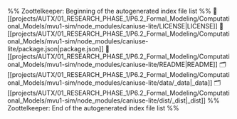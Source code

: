%% Zoottelkeeper: Beginning of the autogenerated index file list  %%
📄 [[projects/AUTX/01_RESEARCH_PHASE_1/P6.2_Formal_Modeling/Computational_Models/mvu1-sim/node_modules/caniuse-lite/LICENSE|LICENSE]]
📄 [[projects/AUTX/01_RESEARCH_PHASE_1/P6.2_Formal_Modeling/Computational_Models/mvu1-sim/node_modules/caniuse-lite/package.json|package.json]]
📄 [[projects/AUTX/01_RESEARCH_PHASE_1/P6.2_Formal_Modeling/Computational_Models/mvu1-sim/node_modules/caniuse-lite/README|README]]
🗂️ [[projects/AUTX/01_RESEARCH_PHASE_1/P6.2_Formal_Modeling/Computational_Models/mvu1-sim/node_modules/caniuse-lite/data/_data|_data]]
🗂️ [[projects/AUTX/01_RESEARCH_PHASE_1/P6.2_Formal_Modeling/Computational_Models/mvu1-sim/node_modules/caniuse-lite/dist/_dist|_dist]]
%% Zoottelkeeper: End of the autogenerated index file list  %%
